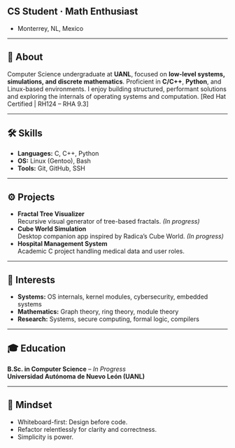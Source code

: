 ## CS Student · Math Enthusiast
- Monterrey, NL, Mexico

---
## 🧠 About
Computer Science undergraduate at **UANL**, focused on **low-level systems, simulations, and discrete mathematics**.
Proficient in **C/C++**, **Python**, and Linux-based environments.
I enjoy building structured, performant solutions and exploring the internals of operating systems and computation.
[Red Hat Certified | RH124 – RHA 9.3]

---
## 🛠️ Skills
- **Languages:** C, C++, Python  
- **OS:** Linux (Gentoo), Bash  
- **Tools:** Git, GitHub, SSH

---
## ⚙️ Projects
- **Fractal Tree Visualizer**  
  Recursive visual generator of tree-based fractals. *(In progress)*
- **Cube World Simulation**  
  Desktop companion app inspired by Radica’s Cube World. *(In progress)*
- **Hospital Management System**  
  Academic C project handling medical data and user roles.
  
---
## 🎯 Interests
- **Systems:** OS internals, kernel modules, cybersecurity, embedded systems  
- **Mathematics:** Graph theory, ring theory, module theory  
- **Research:** Systems, secure computing, formal logic, compilers
  
---
## 🎓 Education
**B.Sc. in Computer Science** – *In Progress*  
**Universidad Autónoma de Nuevo León (UANL)**

---
## 🧩 Mindset
- Whiteboard-first: Design before code.  
- Refactor relentlessly for clarity and correctness.  
- Simplicity is power.
